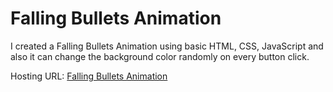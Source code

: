 # Falling Bullets Animation

I created a Falling Bullets Animation using basic HTML, CSS, JavaScript and also it can change the background color randomly on every button click.

Hosting URL: [Falling Bullets Animation](https://fab-gaurav.github.io/Falling-Bullets-Animation/)
